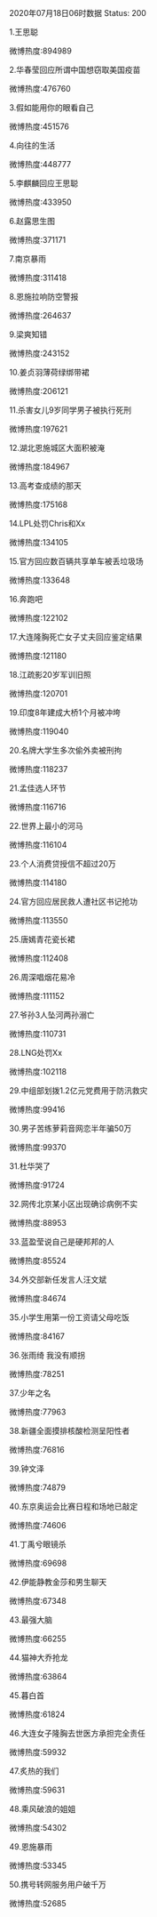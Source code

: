 2020年07月18日06时数据
Status: 200

1.王思聪

微博热度:894989

2.华春莹回应所谓中国想窃取美国疫苗

微博热度:476760

3.假如能用你的眼看自己

微博热度:451576

4.向往的生活

微博热度:448777

5.李麒麟回应王思聪

微博热度:433950

6.赵露思生图

微博热度:371171

7.南京暴雨

微博热度:311418

8.恩施拉响防空警报

微博热度:264637

9.梁爽知错

微博热度:243152

10.姜贞羽薄荷绿绑带裙

微博热度:206121

11.杀害女儿9岁同学男子被执行死刑

微博热度:197621

12.湖北恩施城区大面积被淹

微博热度:184967

13.高考查成绩的那天

微博热度:175168

14.LPL处罚Chris和Xx

微博热度:134105

15.官方回应数百辆共享单车被丢垃圾场

微博热度:133648

16.奔跑吧

微博热度:122102

17.大连隆胸死亡女子丈夫回应鉴定结果

微博热度:121180

18.江疏影20岁军训旧照

微博热度:120701

19.印度8年建成大桥1个月被冲垮

微博热度:119040

20.名牌大学生多次偷外卖被刑拘

微博热度:118237

21.孟佳选人环节

微博热度:116716

22.世界上最小的河马

微博热度:116104

23.个人消费贷授信不超过20万

微博热度:114180

24.官方回应居民救人遭社区书记抢功

微博热度:113550

25.唐嫣青花瓷长裙

微博热度:112408

26.周深唱烟花易冷

微博热度:111152

27.爷孙3人坠河两孙溺亡

微博热度:110731

28.LNG处罚Xx

微博热度:102118

29.中组部划拨1.2亿元党费用于防汛救灾

微博热度:99416

30.男子苦练萝莉音网恋半年骗50万

微博热度:99370

31.杜华哭了

微博热度:91724

32.网传北京某小区出现确诊病例不实

微博热度:88953

33.蓝盈莹说自己是硬邦邦的人

微博热度:85524

34.外交部新任发言人汪文斌

微博热度:84674

35.小学生用第一份工资请父母吃饭

微博热度:84167

36.张雨绮 我没有顺拐

微博热度:78251

37.少年之名

微博热度:77963

38.新疆全面摸排核酸检测呈阳性者

微博热度:76816

39.钟文泽

微博热度:74879

40.东京奥运会比赛日程和场地已敲定

微博热度:74606

41.丁禹兮眼镜杀

微博热度:69698

42.伊能静教金莎和男生聊天

微博热度:67348

43.最强大脑

微博热度:66255

44.猫神大乔抢龙

微博热度:63864

45.暮白首

微博热度:61824

46.大连女子隆胸去世医方承担完全责任

微博热度:59932

47.炙热的我们

微博热度:59631

48.乘风破浪的姐姐

微博热度:54302

49.恩施暴雨

微博热度:53345

50.携号转网服务用户破千万

微博热度:52685


